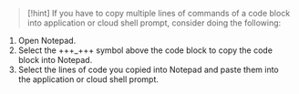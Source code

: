 > [!hint] If you have to copy multiple lines of commands of a code block into application or cloud shell prompt, consider doing the following:
>
1. Open Notepad.
2. Select the +++_+++ symbol above the code block to copy the code block into Notepad. 
3. Select the lines of code you copied into Notepad and paste them into the application or cloud shell prompt.
>
